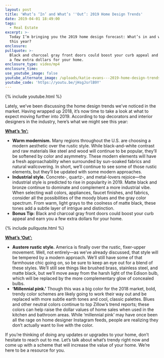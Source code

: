 ```yaml
---
layout: post
title: 'What’s ‘In’ and What’s ''Out’: 2019 Home Design Trends'
date: 2019-04-01 18:49:00
tags:
  - Real Estate
excerpt: >-
  Today I’m bringing you the 2019 home design forecast: What’s in and what’s out
  this year?
enclosure:
pullquote: >-
  Black and charcoal gray front doors could boost your curb appeal and earn you
  a few extra dollars for your home.
enclosure_type: video/mp4
enclosure_time:
use_youtube_image: false
youtube_alternate_image: /uploads/katie-evans---2019-home-design-trends-youtube.jpg
youtube_code: 'https://youtu.be/jHsgJsrlB9Y'
---
```


{% include youtube.html %}

Lately, we’ve been discussing the home design trends we’ve noticed in the market. Having wrapped up 2018, it’s now time to take a look at what to expect moving further into 2019. According to top decorators and interior designers in the industry, here’s what we might see this year:

**<u>What&rsquo;s &lsquo;In&rsquo;:</u>**

* **Warm modernism.** Many regions throughout the U.S. are choosing a modern aesthetic over the rustic style. While black-and-white contrast and raw materials like steel and wood will continue to be popular, they’ll be softened by color and asymmetry. These modern elements will have a fresh approachability when surrounded by sun-soaked fabrics and natural wallcovering. In short, we’ll continue to see some of those rustic elements, but they’ll be updated with some modern approaches.
* **Industrial style.** Concrete-, quartz-, and metal-lovers rejoice—the industrial style is predicted to rise in popularity in 2019. Matte black and bronze continue to dominate and complement a more industrial vibe. When selecting wall colors, appliances, faucet finishes, and fabrics, consider all the possibilities of the moody blues and the gray color spectrum. From warm, light grays to the coolness of matte black, these tones add a subtle layer of intrigue and distinction.&nbsp;
* **Bonus Tip:** Black and charcoal gray front doors could boost your curb appeal and earn you a few extra dollars for your home.

{% include pullquote.html %}

**<u>What&rsquo;s &lsquo;Out&rsquo;:</u>**

* **Austere rustic style.** America is finally over the rustic, fixer-upper movement. Well, not entirely—as we’ve already discussed, that style will be tempered by a modern approach. We’ll still have some of that farmhouse chic going on, so be sure to keep an eye out for a blend of these styles. We’ll still see things like brushed brass, stainless steel, and matte black, but we’ll move away from the harsh light of the Edison bulb, which will be replaced by the more complementary glow of concealed bulbs.
* **‘Millennial pink.’** Though this was a big color for the 2018 market, bold, trendy color schemes are likely going to work their way out and be replaced with more subtle earth tones and cool, classic palettes. Blues and other neutral colors continue to top Zillow’s trend reports; these colors can help raise the dollar values of home sales when used in the kitchen and bathroom areas. While ‘millennial pink’ may have once been all the rage on home designer Instagram feeds, people are realizing they don’t actually want to live with the color.

If you’re thinking of doing any updates or upgrades to your home, don’t hesitate to reach out to me. Let’s talk about what’s trendy right now and come up with a scheme that will increase the value of your home. We’re here to be a resource for you.